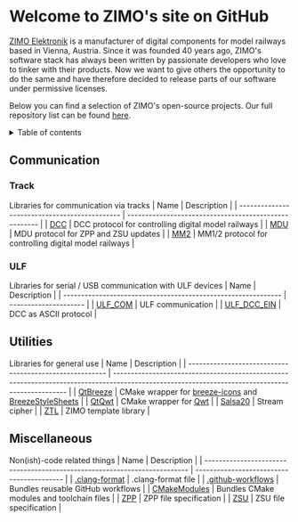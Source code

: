 # Welcome to ZIMO's site on GitHub

[ZIMO Elektronik](http://zimo.at) is a manufacturer of digital components for model railways based in Vienna, Austria. Since it was founded 40 years ago, ZIMO's software stack has always been written by passionate developers who love to tinker with their products. Now we want to give others the opportunity to do the same and have therefore decided to release parts of our software under permissive licenses.

Below you can find a selection of ZIMO's open-source projects. Our full repository list can be found [here](https://github.com/orgs/ZIMO-Elektronik/repositories).

<details>
  <summary>Table of contents</summary>
  <ol>
    <li><a href="#communication">Communication</a></li>
      <ul>
        <li><a href="#track">Track</a></li>
        <li><a href="#ulf">ULF</a></li>
      </ul>
    <li><a href="#utilities">Utilities</a></li>
    <li><a href="#miscellaneous">Miscellaneous</a></li>
  </ol>
</details>

## Communication
### Track
Libraries for communication via tracks
| Name                                          | Description                                           |
| --------------------------------------------- | ----------------------------------------------------- |
| [DCC](https://github.com/ZIMO-Elektronik/DCC) | DCC protocol for controlling digital model railways   |
| [MDU](https://github.com/ZIMO-Elektronik/MDU) | MDU protocol for ZPP and ZSU updates                  |
| [MM2](https://github.com/ZIMO-Elektronik/MM2) | MM1/2 protocol for controlling digital model railways |

### ULF
Libraries for serial / USB communication with ULF devices
| Name                                                          | Description           |
| ------------------------------------------------------------- | --------------------- |
| [ULF_COM](https://github.com/ZIMO-Elektronik/ULF_COM)         | ULF communication     |
| [ULF_DCC_EIN](https://github.com/ZIMO-Elektronik/ULF_DCC_EIN) | DCC as ASCII protocol |

## Utilities
Libraries for general use
| Name                                                    | Description                                                                                                                                     |
| ------------------------------------------------------- | ----------------------------------------------------------------------------------------------------------------------------------------------- |
| [QtBreeze](https://github.com/ZIMO-Elektronik/QtBreeze) | CMake wrapper for [breeze-icons](https://github.com/KDE/breeze-icons) and [BreezeStyleSheets](https://github.com/Alexhuszagh/BreezeStyleSheets) |
| [QtQwt](https://github.com/ZIMO-Elektronik/QtQwt)       | CMake wrapper for [Qwt](https://qwt.sourceforge.io/)                                                                                            |
| [Salsa20](https://github.com/ZIMO-Elektronik/Salsa20)   | Stream cipher                                                                                                                                   |
| [ZTL](https://github.com/ZIMO-Elektronik/ZTL)           | ZIMO template library                                                                                                                           |

## Miscellaneous
Non(ish)-code related things
| Name                                                                      | Description                               |
| ------------------------------------------------------------------------- | ----------------------------------------- |
| [.clang-format](https://github.com/ZIMO-Elektronik/.clang-format)         | .clang-format file                        |
| [.github-workflows](https://github.com/ZIMO-Elektronik/.github-workflows) | Bundles reusable GitHub workflows         |
| [CMakeModules](https://github.com/ZIMO-Elektronik/CMakeModules)           | Bundles CMake modules and toolchain files |
| [ZPP](https://github.com/ZIMO-Elektronik/ZPP)                             | ZPP file specification                    |
| [ZSU](https://github.com/ZIMO-Elektronik/ZSU)                             | ZSU file specification                    |